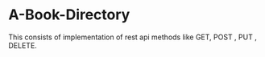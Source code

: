 # A-Book-Directory
This consists of implementation of rest api methods like GET, POST , PUT , DELETE.
